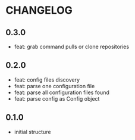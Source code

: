 <!--
Onur is free software: you can redistribute it and/or modify
it under the terms of the GNU General Public License as published by
the Free Software Foundation, either version 3 of the License, or
(at your option) any later version.

Onur is distributed in the hope that it will be useful,
but WITHOUT ANY WARRANTY; without even the implied warranty of
MERCHANTABILITY or FITNESS FOR A PARTICULAR PURPOSE.  See the
GNU General Public License for more details.

You should have received a copy of the GNU General Public License
along with Onur. If not, see <https://www.gnu.org/licenses/>.
-->

# CHANGELOG

## 0.3.0

- feat: grab command pulls or clone repositories

## 0.2.0

- feat: config files discovery 
- feat: parse one configuration file
- feat: parse all configuration files found
- feat: parse config as Config object

## 0.1.0

- initial structure
